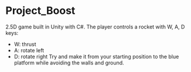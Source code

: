 # Project_Boost
 
2.5D game built in Unity with C#.
The player controls a rocket with W, A, D keys:
 - W: thrust
 - A: rotate left
 - D: rotate right
Try and make it from your starting position to the blue platform while avoiding the walls and ground.
